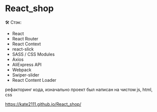# React_shop

🛠 Стэк:
- React
- React Router
- React Context
- react-slick
- SASS / CSS Modules
- Axios
- AliExpress API
- Webpack
- Swiper-slider
- React Content Loader

рефакторинг кода, изначально проект был написан на чистом js, html, css

https://kate2111.github.io/React_shop/